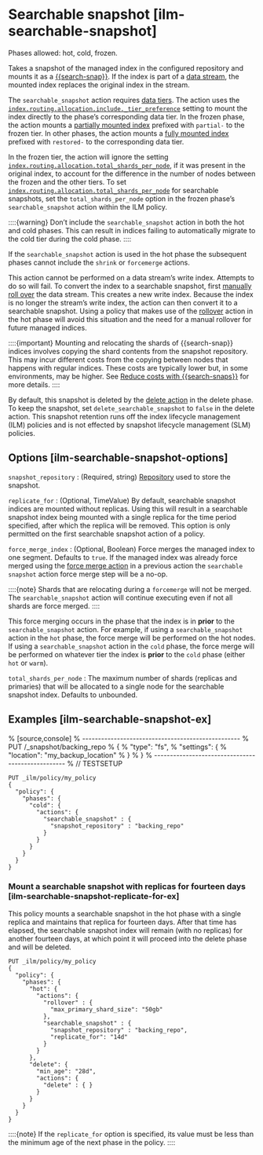 # Searchable snapshot [ilm-searchable-snapshot]

Phases allowed: hot, cold, frozen.

Takes a snapshot of the managed index in the configured repository and mounts it as a [{{search-snap}}](searchable-snapshots.md). If the index is part of a [data stream](data-streams.md), the mounted index replaces the original index in the stream.

The `searchable_snapshot` action requires [data tiers](data-tiers.md). The action uses the [`index.routing.allocation.include._tier_preference`](data-tier-shard-filtering.md#tier-preference-allocation-filter) setting to mount the index directly to the phase’s corresponding data tier. In the frozen phase, the action mounts a [partially mounted index](searchable-snapshots.md#partially-mounted) prefixed with `partial-` to the frozen tier. In other phases, the action mounts a [fully mounted index](searchable-snapshots.md#fully-mounted) prefixed with `restored-` to the corresponding data tier.

In the frozen tier, the action will ignore the setting [`index.routing.allocation.total_shards_per_node`](allocation-total-shards.md#total-shards-per-node), if it was present in the original index, to account for the difference in the number of nodes between the frozen and the other tiers. To set [`index.routing.allocation.total_shards_per_node`](allocation-total-shards.md#total-shards-per-node) for searchable snapshots, set the `total_shards_per_node` option in the frozen phase’s `searchable_snapshot` action within the ILM policy.

::::{warning} 
Don’t include the `searchable_snapshot` action in both the hot and cold phases. This can result in indices failing to automatically migrate to the cold tier during the cold phase.
::::


If the `searchable_snapshot` action is used in the hot phase the subsequent phases cannot include the `shrink` or `forcemerge` actions.

This action cannot be performed on a data stream’s write index. Attempts to do so will fail. To convert the index to a searchable snapshot, first [manually roll over](use-a-data-stream.md#manually-roll-over-a-data-stream) the data stream. This creates a new write index. Because the index is no longer the stream’s write index, the action can then convert it to a searchable snapshot. Using a policy that makes use of the [rollover](ilm-rollover.md) action in the hot phase will avoid this situation and the need for a manual rollover for future managed indices.

::::{important} 
Mounting and relocating the shards of {{search-snap}} indices involves copying the shard contents from the snapshot repository. This may incur different costs from the copying between nodes that happens with regular indices. These costs are typically lower but, in some environments, may be higher. See [Reduce costs with {{search-snaps}}](searchable-snapshots.md#searchable-snapshots-costs) for more details.
::::


By default, this snapshot is deleted by the [delete action](ilm-delete.md) in the delete phase. To keep the snapshot, set `delete_searchable_snapshot` to `false` in the delete action. This snapshot retention runs off the index lifecycle management (ILM) policies and is not effected by snapshot lifecycle management (SLM) policies.

## Options [ilm-searchable-snapshot-options]

`snapshot_repository`
:   (Required, string) [Repository](snapshots-register-repository.md) used to store the snapshot.

`replicate_for`
:   (Optional, TimeValue) By default, searchable snapshot indices are mounted without replicas. Using this will result in a searchable snapshot index being mounted with a single replica for the time period specified, after which the replica will be removed. This option is only permitted on the first searchable snapshot action of a policy.

`force_merge_index`
:   (Optional, Boolean) Force merges the managed index to one segment. Defaults to `true`. If the managed index was already force merged using the [force merge action](ilm-forcemerge.md) in a previous action the `searchable snapshot` action force merge step will be a no-op.

::::{note} 
Shards that are relocating during a `forcemerge` will not be merged. The `searchable_snapshot` action will continue executing even if not all shards are force merged.
::::


This force merging occurs in the phase that the index is in **prior** to the `searchable_snapshot` action. For example, if using a `searchable_snapshot` action in the `hot` phase, the force merge will be performed on the hot nodes. If using a `searchable_snapshot` action in the `cold` phase, the force merge will be performed on whatever tier the index is **prior** to the `cold` phase (either `hot` or `warm`).

`total_shards_per_node`
:   The maximum number of shards (replicas and primaries) that will be allocated to a single node for the searchable snapshot index. Defaults to unbounded.


## Examples [ilm-searchable-snapshot-ex]

% [source,console]
% --------------------------------------------------
% PUT /_snapshot/backing_repo
% {
%  "type": "fs",
%   "settings": {
%     "location": "my_backup_location"
%   }
% }
% --------------------------------------------------
% // TESTSETUP

```console
PUT _ilm/policy/my_policy
{
  "policy": {
    "phases": {
      "cold": {
        "actions": {
          "searchable_snapshot" : {
            "snapshot_repository" : "backing_repo"
          }
        }
      }
    }
  }
}
```

### Mount a searchable snapshot with replicas for fourteen days [ilm-searchable-snapshot-replicate-for-ex]

This policy mounts a searchable snapshot in the hot phase with a single replica and maintains that replica for fourteen days. After that time has elapsed, the searchable snapshot index will remain (with no replicas) for another fourteen days, at which point it will proceed into the delete phase and will be deleted.

```console
PUT _ilm/policy/my_policy
{
  "policy": {
    "phases": {
      "hot": {
        "actions": {
          "rollover" : {
            "max_primary_shard_size": "50gb"
          },
          "searchable_snapshot" : {
            "snapshot_repository" : "backing_repo",
            "replicate_for": "14d"
          }
        }
      },
      "delete": {
        "min_age": "28d",
        "actions": {
          "delete" : { }
        }
      }
    }
  }
}
```

::::{note} 
If the `replicate_for` option is specified, its value must be less than the minimum age of the next phase in the policy.
::::




